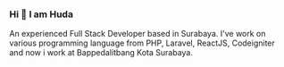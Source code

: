 ### Hi 👋 I am Huda
An experienced Full Stack Developer based in Surabaya. I've work on various programming language from PHP, Laravel, ReactJS, Codeigniter and now i work at Bappedalitbang Kota Surabaya.

